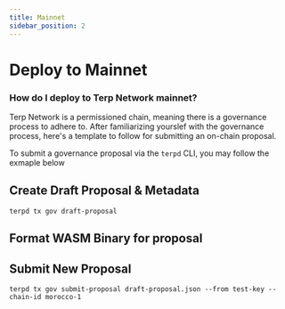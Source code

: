```yaml
---
title: Mainnet 
sidebar_position: 2
---
```


# Deploy to Mainnet 

### How do I deploy to Terp Network mainnet?
Terp Network is a permissioned chain, meaning there is a governance process to adhere to. After familiarizing yourslef with the governance process, here's a template to follow for submitting an on-chain proposal. 

To submit a governance proposal via the `terpd` CLI, you may follow the exmaple below

## Create Draft Proposal & Metadata 
```
terpd tx gov draft-proposal 
```

## Format WASM Binary for proposal 

## Submit New Proposal 
```
terpd tx gov submit-proposal draft-proposal.json --from test-key --chain-id morocco-1
```